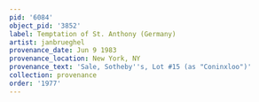 ```yaml
---
pid: '6084'
object_pid: '3852'
label: Temptation of St. Anthony (Germany)
artist: janbrueghel
provenance_date: Jun 9 1983
provenance_location: New York, NY
provenance_text: 'Sale, Sotheby''s, Lot #15 (as "Coninxloo")'
collection: provenance
order: '1977'
---
```

